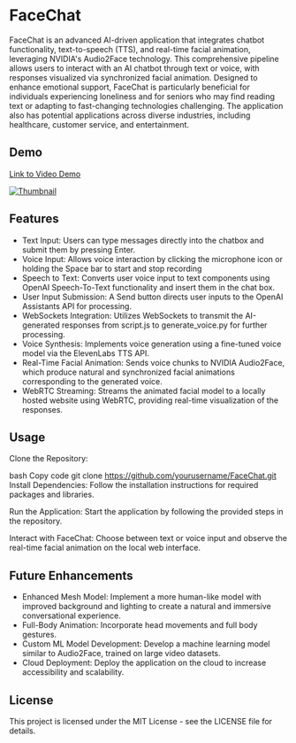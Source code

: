# FaceChat
FaceChat is an advanced AI-driven application that integrates chatbot functionality, text-to-speech (TTS), and real-time facial animation, leveraging NVIDIA's Audio2Face technology. This comprehensive pipeline allows users to interact with an AI chatbot through text or voice, with responses visualized via synchronized facial animation. Designed to enhance emotional support, FaceChat is particularly beneficial for individuals experiencing loneliness and for seniors who may find reading text or adapting to fast-changing technologies challenging. The application also has potential applications across diverse industries, including healthcare, customer service, and entertainment.

## Demo
[Link to Video Demo](https://www.youtube.com/watch?v=jsKBskNUAYM&t=27s)

[![Thumbnail](https://img.youtube.com/vi/jsKBskNUAYM/0.jpg)](https://www.youtube.com/watch?v=jsKBskNUAYM)


## Features
- Text Input: Users can type messages directly into the chatbox and submit them by pressing Enter.
- Voice Input: Allows voice interaction by clicking the microphone icon or holding the Space bar to start and stop recording
- Speech to Text: Converts user voice input to text components using OpenAI Speech-To-Text functionality and insert them in the chat box.
- User Input Submission: A Send button directs user inputs to the OpenAI Assistants API for processing.
- WebSockets Integration: Utilizes WebSockets to transmit the AI-generated responses from script.js to generate_voice.py for further processing.
- Voice Synthesis: Implements voice generation using a fine-tuned voice model via the ElevenLabs TTS API.
- Real-Time Facial Animation: Sends voice chunks to NVIDIA Audio2Face, which produce natural and synchronized facial animations corresponding to the generated voice.
- WebRTC Streaming: Streams the animated facial model to a locally hosted website using WebRTC, providing real-time visualization of the responses.

## Usage
Clone the Repository:

bash
Copy code
git clone https://github.com/yourusername/FaceChat.git
Install Dependencies:
Follow the installation instructions for required packages and libraries.

Run the Application:
Start the application by following the provided steps in the repository.

Interact with FaceChat:
Choose between text or voice input and observe the real-time facial animation on the local web interface.

## Future Enhancements
- Enhanced Mesh Model: Implement a more human-like model with improved background and lighting to create a natural and immersive conversational experience.
- Full-Body Animation: Incorporate head movements and full body gestures.
- Custom ML Model Development: Develop a machine learning model similar to Audio2Face, trained on large video datasets.
- Cloud Deployment: Deploy the application on the cloud to increase accessibility and scalability.

## License
This project is licensed under the MIT License - see the LICENSE file for details.
